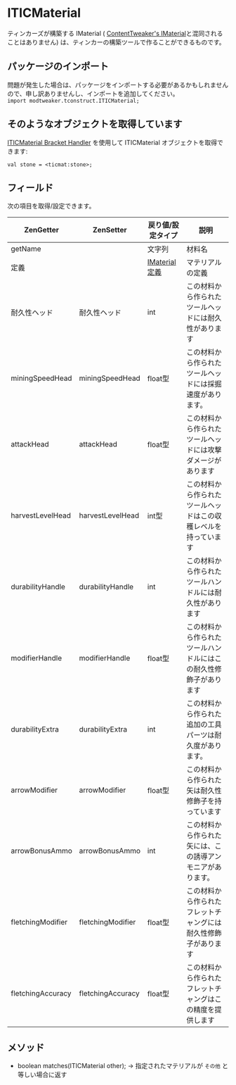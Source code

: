# ITICMaterial

ティンカーズが構築する IMaterial ( [ContentTweaker's IMaterial](/Mods/ContentTweaker/Materials/Materials/Material/)と混同されることはありません) は、ティンカーの構築ツールで作ることができるものです。

## パッケージのインポート

問題が発生した場合は、パッケージをインポートする必要があるかもしれませんので、申し訳ありませんし、インポートを追加してください。  
`import modtweaker.tconstruct.ITICMaterial;`

## そのようなオブジェクトを取得しています

[ITICMaterial Bracket Handler](/Mods/Modtweaker/TConstruct/Brackets/Bracket_Material/) を使用して ITICMaterial オブジェクトを取得できます:

```zenscript
val stone = <ticmat:stone>;
```

## フィールド

次の項目を取得/設定できます。

| ZenGetter         | ZenSetter         | 戻り値/設定タイプ                                                                    | 説明                               |
| ----------------- | ----------------- | ---------------------------------------------------------------------------- | -------------------------------- |
| getName           |                   | 文字列                                                                          | 材料名                              |
| 定義                |                   | [IMaterial定義](/Mods/Modtweaker/TConstruct/Materials/ITICMaterialDefinition/) | マテリアルの定義                         |
| 耐久性ヘッド            | 耐久性ヘッド            | int                                                                          | この材料から作られたツールヘッドには耐久性があります       |
| miningSpeedHead   | miningSpeedHead   | float型                                                                       | この材料から作られたツールヘッドには採掘速度があります。     |
| attackHead        | attackHead        | float型                                                                       | この材料から作られたツールヘッドには攻撃ダメージがあります    |
| harvestLevelHead  | harvestLevelHead  | int型                                                                         | この材料から作られたツールヘッドはこの収穫レベルを持っています  |
| durabilityHandle  | durabilityHandle  | int                                                                          | この材料から作られたツールハンドルには耐久性があります      |
| modifierHandle    | modifierHandle    | float型                                                                       | この材料から作られたツールハンドルにはこの耐久性修飾子があります |
| durabilityExtra   | durabilityExtra   | int                                                                          | この材料から作られた追加の工具パーツは耐久度があります。     |
| arrowModifier     | arrowModifier     | float型                                                                       | この材料から作られた矢は耐久性修飾子を持っています        |
| arrowBonusAmmo    | arrowBonusAmmo    | int                                                                          | この材料から作られた矢には、この誘導アンモニアがあります。    |
| fletchingModifier | fletchingModifier | float型                                                                       | この材料から作られたフレットチャングには耐久性修飾子があります  |
| fletchingAccuracy | fletchingAccuracy | float型                                                                       | この材料から作られたフレットチャングはこの精度を提供します    |

## メソッド

- boolean matches(ITICMaterial other); → 指定されたマテリアルが `その他` と等しい場合に返す